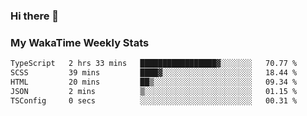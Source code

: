 ### Hi there 👋

<!--
**royschrauwen/royschrauwen** is a ✨ _special_ ✨ repository because its `README.md` (this file) appears on your GitHub profile.

Here are some ideas to get you started:

- 🔭 I’m currently working on ...
- 🌱 I’m currently learning ...
- 👯 I’m looking to collaborate on ...
- 🤔 I’m looking for help with ...
- 💬 Ask me about ...
- 📫 How to reach me: ...
- 😄 Pronouns: ...
- ⚡ Fun fact: ...
-->


### My WakaTime Weekly Stats
<!--START_SECTION:waka-->

```txt
TypeScript   2 hrs 33 mins   █████████████████▓░░░░░░░   70.77 %
SCSS         39 mins         ████▓░░░░░░░░░░░░░░░░░░░░   18.44 %
HTML         20 mins         ██▒░░░░░░░░░░░░░░░░░░░░░░   09.34 %
JSON         2 mins          ▒░░░░░░░░░░░░░░░░░░░░░░░░   01.15 %
TSConfig     0 secs          ░░░░░░░░░░░░░░░░░░░░░░░░░   00.31 %
```

<!--END_SECTION:waka-->

